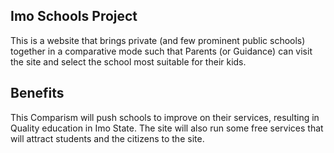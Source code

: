 ## Imo Schools Project

 This is a website that brings private (and few prominent public schools) together in a
 comparative mode such that Parents (or Guidance) can visit the site and select 
  the school most suitable for their kids.

## Benefits  
 This Comparism will push schools to improve on their services, 
  resulting in Quality education in Imo State. The site will also run 
  some free services that will attract students and the citizens to the site. 
